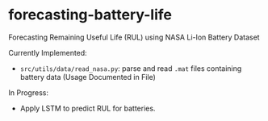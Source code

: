 # forecasting-battery-life

Forecasting Remaining Useful Life (RUL) using NASA Li-Ion Battery Dataset

Currently Implemented:
- `src/utils/data/read_nasa.py`: parse and read `.mat` files containing battery data (Usage Documented in File)

In Progress:
- Apply LSTM to predict RUL for batteries.
